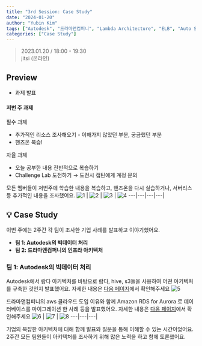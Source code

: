 ```yaml
---
title: "3rd Session: Case Study"
date: "2024-01-20"
author: "Yubin Kim"
tags: ["Autodesk", "드라마앤컴퍼니", "Lambda Architecture", "ELB", "Auto Scaling"]
categories: ["Case Study"]
---
```


> 2023.01.20 / 18:00 - 19:30   
jitsi (온라인)

## Preview
- 과제 발표

#### 저번 주 과제
필수 과제

- 추가적인 리소스 조사해오기 - 이해가지 않았던 부분, 궁금했던 부분
- 핸즈온 복습!

자율 과제

- 오늘 공부한 내용 전반적으로 복습하기
- Challenge Lab 도전하기 → 도전시 캡틴에게 계정 문의

모든 멤버들이 저번주에 학습한 내용을 복습하고, 핸즈온을 다시 실습하거나, 서버리스 등 추가적인 내용을 조사했어요.
![1](/session_3/1.png "1") | ![2](/session_3/2.png "2") | ![3](/session_3/3.png "3") | ![4](/session_3/4.png "4")
---|---|---|---|


## 💡 Case Study
이번 주에는 2주간 각 팀이 조사한 기업 사례를 발표하고 이야기했어요.
- **팀 1: Autodesk의 빅데이터 처리**
- **팀 2: 드라마앤컴퍼니의 인프라 아키텍처**

### 팀 1: Autodesk의 빅데이터 처리
Autodesk에서 람다 아키텍처를 바탕으로 람다, hive, s3들을 사용하여 어떤 아키텍처를 구축한 것인지 발표했어요. 자세한 내용은 [다음 페이지](https://ddwu-aws-cloud-club.github.io/post/1st/post-7-case-study-autodesk/)에서 확인해주세요 
![5](/session_3/5.png "5")

드라마앤컴퍼니의 aws 클라우드 도입 이유와 함께 Amazon RDS for Aurora 로 데이터베이스를 마이그레이션 한 사례 등을 발표했어요. 자세한 내용은 [다음 페이지](https://ddwu-aws-cloud-club.github.io/post/1st/post-8-case-study-드라마앤컴퍼니/)에서 확인해주세요
![6](/session_3/6.png "6") | ![7](/session_3/7.png "7") | ![8](/session_3/8.png "8")
---|---|---|


기업의 복잡한 아키텍처에 대해 함께 발표와 질문을 통해 이해할 수 있는 시간이었어요. 2주간 모든 팀원들이 아키텍처를 조사하기 위해 많은 노력을 하고 함께 토론했어요.